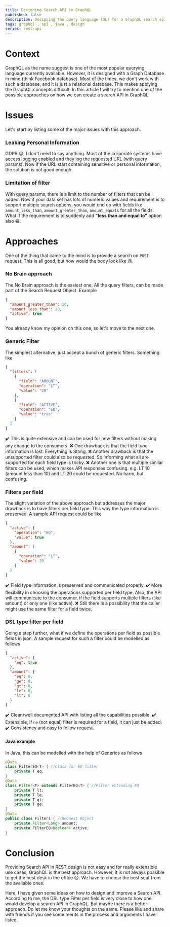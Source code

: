 ```yaml
---
title: Designing Search API in GraphQL
published: false
description: Designing the query language (QL) for a GraphQL search api
tags: graphql , api , java , design
series: rest-api
---
```


# Context
GraphQL as the name suggest is one of the most popular querying language currently available. However, it is designed with a Graph Database in mind (think Facebook database). Most of the times, we don't work with such a database, and it is just a relational database. This makes applying the GraphQL concepts difficult.
In this article I will try to mention one of the possible approaches on how we can create a search API in GraphQL.
 
# Issues
Let's start by listing some of the major issues with this approach.
### Leaking Personal Information 
GDPR :wink:, I don't need to say anything. Most of the corporate systems have access logging enabled and they log the requested URL (with query params). Now if the URL start containing sensitive or personal information, the solution is not good enough. 
### Limitation of filter
With query params, there is a limit to the number of filters that can be added. Now if your data set has lots of numeric values and requirement is to support multiple search options, you would end up with fields like `amount_less_than`, `amount_greater_than`, `amount_equals` for all the fields. What if the requirement is to suddenly add **"less than and equal to"** option also :grin:.

# Approaches
One of the thing that came to the mind is to provide a search on `POST` request. This is all good, but how would the body look like :confused:.
### No Brain approach
The No Brain approach is the easiest one. All the query filters, can be made part of the Search Request Object. Example
```json
{
  "amount_greater_than": 10,
  "amount_less_than": 20,
  "active": true
}
```
You already know my opinion on this one, so let's move to the next one.
### Generic Filter
The simplest alternative, just accept a bunch of generic filters. Something like
```json
{
  "filters": [
    {
      "field": "AMOUNT",
      "operation": "LT",
      "value": "20"
    },
    {
      "field": "ACTIVE",
      "operation": "EQ",
      "value": "true"
    }
  ]
}
```
:heavy_check_mark: This is quite extensive and can be used for new filters without making any change to the consumers. 
:x: One drawback is that the field type information is lost. Everything is String.
:x: Another drawback is that the unsupported filter could also be requested. So informing what all are supported for each field type is tricky.
:x: Another one is that multiple similar filters can be used, which makes API responses confusing. e.g. LT 10 (amount less than 10) and LT 20 could be requested. No harm, but confusing.
### Filters per field
The slight variation of the above approach but addresses the major drawback is to have filters per field type. This way the type information is preserved. A sample API request could be like
```json
{
  "active": {
    "operation": "EQ",
    "value": true
  },
  "amount": [
    {
      "operation": "LT",
      "value": 20
    }
  ]
}
```
:heavy_check_mark: Field type information is preserved and communicated properly.
:heavy_check_mark: More flexibility in choosing the operations supported per field type. Also, the API will communicate to the consumer, if the field supports multiple filters (like amount) or only one (like active).
:x: Still there is a possibility that the caller might use the same filter for a field twice.
### DSL type filter per field
Going a step further, what if we define the operations per field as possible fields in json. A sample request for such a filter could be modelled as follows
```json
{
  "active": {
    "eq": true
  },
  "amount": {
    "eq": 0,
    "ge": 0,
    "gt": 0,
    "le": 0,
    "lt": 0
  }
}
```
:heavy_check_mark: Clean/well documented API with listing all the capabilities possible.
:heavy_check_mark: Extensible, if `ne` (not equal) filter is required for a field, it can just be added.
:heavy_check_mark: Consistency and easy to follow request.
#### Java example
In Java, this can be modelled with the help of Generics as follows
```java
@Data
class FilterEQ<T> { //Class for EQ filter
    private T eq;
}
@Data
class Filter<T> extends FilterEQ<T> { //Filter extending EQ 
    private T lt;
    private T le;
    private T gt;
    private T ge;
}
@Data
public class Filters { //Request Object
    private Filter<Long> amount;
    private FilterEQ<Boolean> active;
}
```
# Conclusion
Providing Search API in REST design is not easy and for really extensible use cases, GraphQL is the best approach. However, it is not always possible to get the best desk in the office :blush:. We have to choose the best seat from the available ones.

Here, I have given some ideas on how to design and improve a Search API. According to me, the DSL type Filter per field is very close to how one would develop a search API in GraphQL. But maybe there is a better approach. Do let me know your thoughts on the same. Please like and share with friends if you see some merits in the process and arguments I have listed.